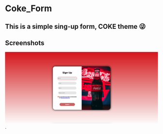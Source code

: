 # Coke_Form
## This is a simple sing-up form, COKE theme 😜 

## Screenshots

![Screenshot](Readme/Shot1.png).
